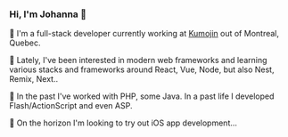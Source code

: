 ### Hi, I'm Johanna 👋

:ocean: I'm a full-stack developer currently working at [Kumojin](https://www.kumojin.com) out of Montreal, Quebec.

🌱 Lately, I've been interested in modern web frameworks and learning various stacks and frameworks around React, Vue, Node, but also Nest, Remix, Next..

🔭 In the past I've worked with PHP, some Java. In a past life I developed Flash/ActionScript and even ASP.

🌈 On the horizon I'm looking to try out iOS app development...

<!-- #### Languages and Tools: //-->


<!--
**jn-macleod/jn-macleod** is a ✨ _special_ ✨ repository because its `README.md` (this file) appears on your GitHub profile.

Here are some ideas to get you started:

- 🔭 I’m currently working on ...
- 🌱 I’m currently learning ...
- 👯 I’m looking to collaborate on ...
- 🤔 I’m looking for help with ...
- 💬 Ask me about ...
- 📫 How to reach me: ...
- 😄 Pronouns: ...
- ⚡ Fun fact: ...
-->

